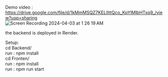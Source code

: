 Demo video : https://drive.google.com/file/d/1kMmMSQZ7KELIIttQco_KpYlMlbHTxq9_/view?usp=sharing <br /> 
![Screen Recording 2024-04-03 at 1 26 19 AM](https://github.com/ddhan288/library-management-system/assets/31739855/895c235b-7ecc-4c9c-a490-679af2063d47) <br /> 

the backend is deployed in Render. <br /> 

Setup: <br /> 
cd Backend/ <br /> 
run : npm install <br /> 
cd Fronten/ <br /> 
run : npm install  <br /> 
run : npm run start <br /> 

